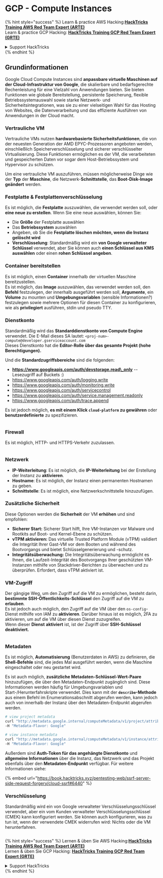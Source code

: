 # GCP - Compute Instances

{% hint style="success" %}
Learn & practice AWS Hacking:<img src="../../../../.gitbook/assets/image (1) (1) (1) (1).png" alt="" data-size="line">[**HackTricks Training AWS Red Team Expert (ARTE)**](https://training.hacktricks.xyz/courses/arte)<img src="../../../../.gitbook/assets/image (1) (1) (1) (1).png" alt="" data-size="line">\
Learn & practice GCP Hacking: <img src="../../../../.gitbook/assets/image (2) (1).png" alt="" data-size="line">[**HackTricks Training GCP Red Team Expert (GRTE)**<img src="../../../../.gitbook/assets/image (2) (1).png" alt="" data-size="line">](https://training.hacktricks.xyz/courses/grte)

<details>

<summary>Support HackTricks</summary>

* Check the [**subscription plans**](https://github.com/sponsors/carlospolop)!
* **Join the** 💬 [**Discord group**](https://discord.gg/hRep4RUj7f) or the [**telegram group**](https://t.me/peass) or **follow** us on **Twitter** 🐦 [**@hacktricks\_live**](https://twitter.com/hacktricks_live)**.**
* **Share hacking tricks by submitting PRs to the** [**HackTricks**](https://github.com/carlospolop/hacktricks) and [**HackTricks Cloud**](https://github.com/carlospolop/hacktricks-cloud) github repos.

</details>
{% endhint %}

## Grundinformationen

Google Cloud Compute Instances sind **anpassbare virtuelle Maschinen auf der Cloud-Infrastruktur von Google**, die skalierbare und bedarfsgerechte Rechenleistung für eine Vielzahl von Anwendungen bieten. Sie bieten Funktionen wie globale Bereitstellung, persistente Speicherung, flexible Betriebssystemauswahl sowie starke Netzwerk- und Sicherheitsintegrationen, was sie zu einer vielseitigen Wahl für das Hosting von Websites, die Datenverarbeitung und das effiziente Ausführen von Anwendungen in der Cloud macht.

### Vertrauliche VM

Vertrauliche VMs nutzen **hardwarebasierte Sicherheitsfunktionen**, die von der neuesten Generation der AMD EPYC-Prozessoren angeboten werden, einschließlich Speicherverschlüsselung und sicherer verschlüsselter Virtualisierung. Diese Funktionen ermöglichen es der VM, die verarbeiteten und gespeicherten Daten vor sogar dem Host-Betriebssystem und Hypervisor zu schützen.

Um eine vertrauliche VM auszuführen, müssen möglicherweise Dinge wie der **Typ** der **Maschine**, die Netzwerk-**Schnittstelle**, das **Boot-Disk-Image** **geändert** werden.

### Festplatte & Festplattenverschlüsselung

Es ist möglich, die **Festplatte** auszuwählen, die verwendet werden soll, oder **eine neue zu erstellen**. Wenn Sie eine neue auswählen, können Sie:

* Die **Größe** der Festplatte auswählen
* Das **Betriebssystem** auswählen
* Angeben, ob Sie die **Festplatte löschen möchten, wenn die Instanz gelöscht wird**
* **Verschlüsselung**: Standardmäßig wird ein **von Google verwalteter Schlüssel** verwendet, aber Sie können auch **einen Schlüssel aus KMS auswählen** oder einen **rohen Schlüssel angeben**.

### Container bereitstellen

Es ist möglich, einen **Container** innerhalb der virtuellen Maschine bereitzustellen.\
Es ist möglich, das **Image** auszuwählen, das verwendet werden soll, den **Befehl** festzulegen, der innerhalb ausgeführt werden soll, **Argumente**, ein **Volume** zu mounten und **Umgebungsvariablen** (sensible Informationen?) festzulegen sowie mehrere Optionen für diesen Container zu konfigurieren, wie als **privilegiert** ausführen, stdin und pseudo TTY.

### Dienstkonto

Standardmäßig wird das **Standarddienstkonto von Compute Engine** verwendet. Die E-Mail dieses SA lautet: `<proj-num>-compute@developer.gserviceaccount.com`\
Dieses Dienstkonto hat die **Editor-Rolle über das gesamte Projekt (hohe Berechtigungen).**

Und die **Standardzugriffsbereiche** sind die folgenden:

* **https://www.googleapis.com/auth/devstorage.read\_only** -- Lesezugriff auf Buckets :)
* https://www.googleapis.com/auth/logging.write
* https://www.googleapis.com/auth/monitoring.write
* https://www.googleapis.com/auth/servicecontrol
* https://www.googleapis.com/auth/service.management.readonly
* https://www.googleapis.com/auth/trace.append

Es ist jedoch möglich, **es mit einem Klick `cloud-platform` zu gewähren** oder **benutzerdefinierte** zu spezifizieren.

<figure><img src="../../../../.gitbook/assets/image (327).png" alt=""><figcaption></figcaption></figure>

### Firewall

Es ist möglich, HTTP- und HTTPS-Verkehr zuzulassen.

<figure><img src="../../../../.gitbook/assets/image (326).png" alt=""><figcaption></figcaption></figure>

### Netzwerk

* **IP-Weiterleitung**: Es ist möglich, die **IP-Weiterleitung** bei der Erstellung der Instanz zu **aktivieren**.
* **Hostname**: Es ist möglich, der Instanz einen permanenten Hostnamen zu geben.
* **Schnittstelle**: Es ist möglich, eine Netzwerkschnittstelle hinzuzufügen.

### Zusätzliche Sicherheit

Diese Optionen werden die **Sicherheit** der VM **erhöhen** und sind empfohlen:

* **Sicherer Start:** Sicherer Start hilft, Ihre VM-Instanzen vor Malware und Rootkits auf Boot- und Kernel-Ebene zu schützen.
* **vTPM aktivieren:** Das virtuelle Trusted Platform Module (vTPM) validiert die Integrität Ihrer Gast-VM vor dem Booten und während des Bootvorgangs und bietet Schlüsselgenerierung und -schutz.
* **Integritätsüberwachung:** Die Integritätsüberwachung ermöglicht es Ihnen, die Laufzeit-Integrität des Bootvorgangs Ihrer geschützten VM-Instanzen mithilfe von Stackdriver-Berichten zu überwachen und zu überprüfen. Erfordert, dass vTPM aktiviert ist.

### VM-Zugriff

Der gängige Weg, um den Zugriff auf die VM zu ermöglichen, besteht darin, **bestimmte SSH-Öffentlichkeits-Schlüssel** den Zugriff auf die VM zu **erlauben**.\
Es ist jedoch auch möglich, den Zugriff auf die VM über den `os-config`-Dienst mithilfe von IAM zu **aktivieren**. Darüber hinaus ist es möglich, 2FA zu aktivieren, um auf die VM über diesen Dienst zuzugreifen.\
Wenn dieser **Dienst** **aktiviert** ist, ist der Zugriff über **SSH-Schlüssel deaktiviert.**

<figure><img src="../../../../.gitbook/assets/image (328).png" alt=""><figcaption></figcaption></figure>

### Metadaten

Es ist möglich, **Automatisierung** (Benutzerdaten in AWS) zu definieren, die **Shell-Befehle** sind, die jedes Mal ausgeführt werden, wenn die Maschine eingeschaltet oder neu gestartet wird.

Es ist auch möglich, **zusätzliche Metadaten-Schlüssel-Wert-Paare** hinzuzufügen, die über den Metadaten-Endpunkt zugänglich sind. Diese Informationen werden häufig für Umgebungsvariablen und Start-/Herunterfahrskripte verwendet. Dies kann mit der **`describe`-Methode** aus einem Befehl im Enumerationsabschnitt abgerufen werden, kann jedoch auch von innerhalb der Instanz über den Metadaten-Endpunkt abgerufen werden.
```bash
# view project metadata
curl "http://metadata.google.internal/computeMetadata/v1/project/attributes/?recursive=true&alt=text" \
-H "Metadata-Flavor: Google"

# view instance metadata
curl "http://metadata.google.internal/computeMetadata/v1/instance/attributes/?recursive=true&alt=text" \
-H "Metadata-Flavor: Google"
```
Außerdem sind **Auth-Token für das angehängte Dienstkonto** und **allgemeine Informationen** über die Instanz, das Netzwerk und das Projekt ebenfalls über den **Metadaten-Endpunkt** verfügbar. Für weitere Informationen siehe:

{% embed url="https://book.hacktricks.xyz/pentesting-web/ssrf-server-side-request-forgery/cloud-ssrf#6440" %}

### Verschlüsselung

Standardmäßig wird ein von Google verwalteter Verschlüsselungsschlüssel verwendet, aber ein vom Kunden verwalteter Verschlüsselungsschlüssel (CMEK) kann konfiguriert werden. Sie können auch konfigurieren, was zu tun ist, wenn der verwendete CMEK widerrufen wird: Nichts oder die VM herunterfahren.

<figure><img src="../../../../.gitbook/assets/image (329).png" alt=""><figcaption></figcaption></figure>

{% hint style="success" %}
Lernen & üben Sie AWS Hacking:<img src="../../../../.gitbook/assets/image (1) (1) (1) (1).png" alt="" data-size="line">[**HackTricks Training AWS Red Team Expert (ARTE)**](https://training.hacktricks.xyz/courses/arte)<img src="../../../../.gitbook/assets/image (1) (1) (1) (1).png" alt="" data-size="line">\
Lernen & üben Sie GCP Hacking: <img src="../../../../.gitbook/assets/image (2) (1).png" alt="" data-size="line">[**HackTricks Training GCP Red Team Expert (GRTE)**<img src="../../../../.gitbook/assets/image (2) (1).png" alt="" data-size="line">](https://training.hacktricks.xyz/courses/grte)

<details>

<summary>Support HackTricks</summary>

* Überprüfen Sie die [**Abonnementpläne**](https://github.com/sponsors/carlospolop)!
* **Treten Sie der** 💬 [**Discord-Gruppe**](https://discord.gg/hRep4RUj7f) oder der [**Telegram-Gruppe**](https://t.me/peass) bei oder **folgen** Sie uns auf **Twitter** 🐦 [**@hacktricks\_live**](https://twitter.com/hacktricks_live)**.**
* **Teilen Sie Hacking-Tricks, indem Sie PRs an die** [**HackTricks**](https://github.com/carlospolop/hacktricks) und [**HackTricks Cloud**](https://github.com/carlospolop/hacktricks-cloud) GitHub-Repos senden.

</details>
{% endhint %}
